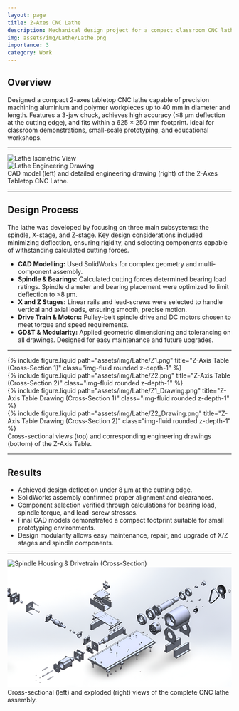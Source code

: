 ```yaml
---
layout: page
title: 2-Axes CNC Lathe
description: Mechanical design project for a compact classroom CNC lathe
img: assets/img/Lathe/Lathe.png
importance: 3
category: Work
---
```


## Overview

Designed a compact 2-axes tabletop CNC lathe capable of precision machining aluminium and polymer workpieces up to 40 mm in diameter and length. Features a 3-jaw chuck, achieves high accuracy (≤8 μm deflection at the cutting edge), and fits within a 625 × 250 mm footprint. Ideal for classroom demonstrations, small-scale prototyping, and educational workshops.

---

<style>
  .equal-h {
    height: clamp(180px, 25vw, 300px);
    width: 100%;
    object-fit: cover;
  }
</style>

<div class="row">
    <div class="col-6 mt-3 mt-md-0">
        <img src="/assets/img/Lathe/Lathe.png" 
             alt="Lathe Isometric View" 
             class="equal-h rounded z-depth-1" />
    </div>
    <div class="col-6 mt-3 mt-md-0">
        <img src="/assets/img/Lathe/Lathe_drawing.png" 
             alt="Lathe Engineering Drawing" 
             class="equal-h rounded z-depth-1" />
    </div>
</div>

<div class="caption">
   CAD model (left) and detailed engineering drawing (right) of the 2-Axes Tabletop CNC Lathe.
</div>

---

## Design Process

The lathe was developed by focusing on three main subsystems: the spindle, X-stage, and Z-stage. Key design considerations included minimizing deflection, ensuring rigidity, and selecting components capable of withstanding calculated cutting forces.

- **CAD Modelling:** Used SolidWorks for complex geometry and multi-component assembly.
- **Spindle & Bearings:** Calculated cutting forces determined bearing load ratings. Spindle diameter and bearing placement were optimized to limit deflection to ≤8 μm.
- **X and Z Stages:** Linear rails and lead-screws were selected to handle vertical and axial loads, ensuring smooth, precise motion.
- **Drive Train & Motors:** Pulley-belt spindle drive and DC motors chosen to meet torque and speed requirements.
- **GD&T & Modularity:** Applied geometric dimensioning and tolerancing on all drawings. Designed for easy maintenance and future upgrades.

---

<div class="row">
  <div class="col-sm mt-3 mt-md-0">
    {% include figure.liquid path="assets/img/Lathe/Z1.png" title="Z-Axis Table (Cross-Section 1)" class="img-fluid rounded z-depth-1" %}
  </div>
  <div class="col-sm mt-3 mt-md-0">
    {% include figure.liquid path="assets/img/Lathe/Z2.png" title="Z-Axis Table (Cross-Section 2)" class="img-fluid rounded z-depth-1" %}
  </div>
</div>

<div class="row">
  <div class="col-sm mt-3 mt-md-0">
    {% include figure.liquid path="assets/img/Lathe/Z1_Drawing.png" title="Z-Axis Table Drawing (Cross-Section 1)" class="img-fluid rounded z-depth-1" %}
  </div>
  <div class="col-sm mt-3 mt-md-0">
    {% include figure.liquid path="assets/img/Lathe/Z2_Drawing.png" title="Z-Axis Table Drawing (Cross-Section 2)" class="img-fluid rounded z-depth-1" %}
  </div>
</div>

<div class="caption">
  Cross-sectional views (top) and corresponding engineering drawings (bottom) of the Z-Axis Table.
</div>

---

## Results

- Achieved design deflection under 8 μm at the cutting edge.
- SolidWorks assembly confirmed proper alignment and clearances.
- Component selection verified through calculations for bearing load, spindle torque, and lead-screw stresses.
- Final CAD models demonstrated a compact footprint suitable for small prototyping environments.
- Design modularity allows easy maintenance, repair, and upgrade of X/Z stages and spindle components.

---

<style>
  .equal-h {
    height: clamp(200px, 28vw, 320px);
    width: 100%;
    object-fit: cover;
  }
</style>

<div class="row">
    <div class="col-6 mt-3 mt-md-0">
        <img src="/assets/img/Lathe/Cross.png" 
             alt="Spindle Housing & Drivetrain (Cross-Section)" 
             class="equal-h rounded z-depth-1" />
    </div>
    <div class="col-6 mt-3 mt-md-0">
        <img src="/assets/img/Lathe/Full_explo.png" 
             alt="Full Assembly – Exploded View" 
             class="equal-h rounded z-depth-1" />
    </div>
</div>

<div class="caption">
  Cross-sectional (left) and exploded (right) views of the complete CNC lathe assembly.
</div>

